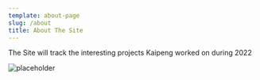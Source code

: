 ```yaml
---
template: about-page
slug: /about
title: About The Site
---
```

The Site will track the interesting projects Kaipeng worked on during 2022

![placeholder](/assets/charles-deluvio-d-vdqmtfaau-unsplash.jpg "placeholder")